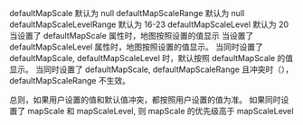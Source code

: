 defaultMapScale 默认为 null
defaultMapScaleRange 默认为 null
defaultMapScaleLevelRange 默认为 16-23
defaultMapScaleLevel 默认为 20
当设置了 defaultMapScale 属性时，地图按照设置的值显示
当设置了 defaultMapScaleLevel 属性时，地图按照设置的值显示。
当同时设置了 defaultMapScale, defaultMapScaleLevel 时，默认按照 defaultMapScale 的值显示。
当同时设置了 defaultMapScale, defaultMapScaleRange 且冲突时（），defaultMapScaleRange 不生效。

总则，如果用户设置的值和默认值冲突，都按照用户设置的值为准。
如果同时设置了 mapScale 和 mapScaleLevel, 则 mapScale 的优先级高于 mapScaleLevel
